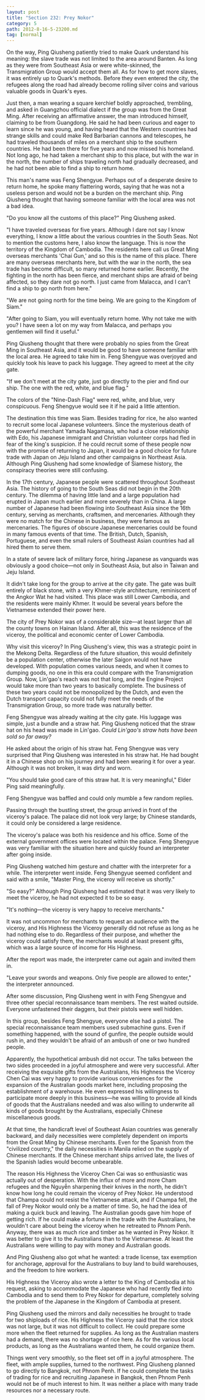 ```yaml
---
layout: post
title: "Section 232: Prey Nokor"
category: 5
path: 2012-8-16-5-23200.md
tag: [normal]
---
```


On the way, Ping Qiusheng patiently tried to make Quark understand his meaning: the slave trade was not limited to the area around Banten. As long as they were from Southeast Asia or were white-skinned, the Transmigration Group would accept them all. As for how to get more slaves, it was entirely up to Quark's methods. Before they even entered the city, the refugees along the road had already become rolling silver coins and various valuable goods in Quark's eyes.

Just then, a man wearing a square kerchief boldly approached, trembling, and asked in Guangzhou official dialect if the group was from the Great Ming. After receiving an affirmative answer, the man introduced himself, claiming to be from Guangdong. He said he had been curious and eager to learn since he was young, and having heard that the Western countries had strange skills and could make Red Barbarian cannons and telescopes, he had traveled thousands of miles on a merchant ship to the southern countries. He had been there for five years and now missed his homeland. Not long ago, he had taken a merchant ship to this place, but with the war in the north, the number of ships traveling north had gradually decreased, and he had not been able to find a ship to return home.

This man's name was Feng Shengyue. Perhaps out of a desperate desire to return home, he spoke many flattering words, saying that he was not a useless person and would not be a burden on the merchant ship. Ping Qiusheng thought that having someone familiar with the local area was not a bad idea.

"Do you know all the customs of this place?" Ping Qiusheng asked.

"I have traveled overseas for five years. Although I dare not say I know everything, I know a little about the various countries in the South Seas. Not to mention the customs here, I also know the language. This is now the territory of the Kingdom of Cambodia. The residents here call us Great Ming overseas merchants 'Chai Gun,' and so this is the name of this place. There are many overseas merchants here, but with the war in the north, the sea trade has become difficult, so many returned home earlier. Recently, the fighting in the north has been fierce, and merchant ships are afraid of being affected, so they dare not go north. I just came from Malacca, and I can't find a ship to go north from here."

"We are not going north for the time being. We are going to the Kingdom of Siam."

"After going to Siam, you will eventually return home. Why not take me with you? I have seen a lot on my way from Malacca, and perhaps you gentlemen will find it useful."

Ping Qiusheng thought that there were probably no spies from the Great Ming in Southeast Asia, and it would be good to have someone familiar with the local area. He agreed to take him in. Feng Shengyue was overjoyed and quickly took his leave to pack his luggage. They agreed to meet at the city gate.

"If we don't meet at the city gate, just go directly to the pier and find our ship. The one with the red, white, and blue flag."

The colors of the "Nine-Dash Flag" were red, white, and blue, very conspicuous. Feng Shengyue would see it if he paid a little attention.

The destination this time was Siam. Besides trading for rice, he also wanted to recruit some local Japanese volunteers. Since the mysterious death of the powerful merchant Yamada Nagamasa, who had a close relationship with Edo, his Japanese immigrant and Christian volunteer corps had fled in fear of the king's suspicion. If he could recruit some of these people now with the promise of returning to Japan, it would be a good choice for future trade with Japan on Jeju Island and other campaigns in Northeast Asia. Although Ping Qiusheng had some knowledge of Siamese history, the conspiracy theories were still confusing.

In the 17th century, Japanese people were scattered throughout Southeast Asia. The history of going to the South Seas did not begin in the 20th century. The dilemma of having little land and a large population had erupted in Japan much earlier and more severely than in China. A large number of Japanese had been flowing into Southeast Asia since the 16th century, serving as merchants, craftsmen, and mercenaries. Although they were no match for the Chinese in business, they were famous as mercenaries. The figures of obscure Japanese mercenaries could be found in many famous events of that time. The British, Dutch, Spanish, Portuguese, and even the small rulers of Southeast Asian countries had all hired them to serve them.

In a state of severe lack of military force, hiring Japanese as vanguards was obviously a good choice—not only in Southeast Asia, but also in Taiwan and Jeju Island.

It didn't take long for the group to arrive at the city gate. The gate was built entirely of black stone, with a very Khmer-style architecture, reminiscent of the Angkor Wat he had visited. This place was still Lower Cambodia, and the residents were mainly Khmer. It would be several years before the Vietnamese extended their power here.

The city of Prey Nokor was of a considerable size—at least larger than all the county towns on Hainan Island. After all, this was the residence of the viceroy, the political and economic center of Lower Cambodia.

Why visit this viceroy? In Ping Qiusheng's view, this was a strategic point in the Mekong Delta. Regardless of the future situation, this would definitely be a population center, otherwise the later Saigon would not have developed. With population comes various needs, and when it comes to dumping goods, no one in this era could compare with the Transmigration Group. Now, Lin'gao's reach was not that long, and the Engine Project would take more than two years to basically complete. The business of these two years could not be monopolized by the Dutch, and even the Dutch transport capacity could not fully meet the needs of the Transmigration Group, so more trade was naturally better.

Feng Shengyue was already waiting at the city gate. His luggage was simple, just a bundle and a straw hat. Ping Qiusheng noticed that the straw hat on his head was made in Lin'gao. *Could Lin'gao's straw hats have been sold so far away?*

He asked about the origin of his straw hat. Feng Shengyue was very surprised that Ping Qiusheng was interested in his straw hat. He had bought it in a Chinese shop on his journey and had been wearing it for over a year. Although it was not broken, it was dirty and worn.

"You should take good care of this straw hat. It is very meaningful," Elder Ping said meaningfully.

Feng Shengyue was baffled and could only mumble a few random replies.

Passing through the bustling street, the group arrived in front of the viceroy's palace. The palace did not look very large; by Chinese standards, it could only be considered a large residence.

The viceroy's palace was both his residence and his office. Some of the external government offices were located within the palace. Feng Shengyue was very familiar with the situation here and quickly found an interpreter after going inside.

Ping Qiusheng watched him gesture and chatter with the interpreter for a while. The interpreter went inside. Feng Shengyue seemed confident and said with a smile, "Master Ping, the viceroy will receive us shortly."

"So easy?" Although Ping Qiusheng had estimated that it was very likely to meet the viceroy, he had not expected it to be so easy.

"It's nothing—the viceroy is very happy to receive merchants."

It was not uncommon for merchants to request an audience with the viceroy, and His Highness the Viceroy generally did not refuse as long as he had nothing else to do. Regardless of their purpose, and whether the viceroy could satisfy them, the merchants would at least present gifts, which was a large source of income for His Highness.

After the report was made, the interpreter came out again and invited them in.

"Leave your swords and weapons. Only five people are allowed to enter," the interpreter announced.

After some discussion, Ping Qiusheng went in with Feng Shengyue and three other special reconnaissance team members. The rest waited outside. Everyone unfastened their daggers, but their pistols were well hidden.

In this group, besides Feng Shengyue, everyone else had a pistol. The special reconnaissance team members used submachine guns. Even if something happened, with the sound of gunfire, the people outside would rush in, and they wouldn't be afraid of an ambush of one or two hundred people.

Apparently, the hypothetical ambush did not occur. The talks between the two sides proceeded in a joyful atmosphere and were very successful. After receiving the exquisite gifts from the Australians, His Highness the Viceroy Chen Cai was very happy to provide various conveniences for the expansion of the Australian goods market here, including proposing the establishment of a warehouse. He even expressed his willingness to participate more deeply in this business—he was willing to provide all kinds of goods that the Australians needed and was also willing to underwrite all kinds of goods brought by the Australians, especially Chinese miscellaneous goods.

At that time, the handicraft level of Southeast Asian countries was generally backward, and daily necessities were completely dependent on imports from the Great Ming by Chinese merchants. Even for the Spanish from the "civilized country," the daily necessities in Manila relied on the supply of Chinese merchants. If the Chinese merchant ships arrived late, the lives of the Spanish ladies would become unbearable.

The reason His Highness the Viceroy Chen Cai was so enthusiastic was actually out of desperation. With the influx of more and more Cham refugees and the Nguyễn sharpening their knives in the north, he didn't know how long he could remain the viceroy of Prey Nokor. He understood that Champa could not resist the Vietnamese attack, and if Champa fell, the fall of Prey Nokor would only be a matter of time. So, he had the idea of making a quick buck and leaving. The Australian goods gave him hope of getting rich. If he could make a fortune in the trade with the Australians, he wouldn't care about being the viceroy when he retreated to Phnom Penh. Anyway, there was as much rice and timber as he wanted in Prey Nokor. It was better to give it to the Australians than to the Vietnamese. At least the Australians were willing to pay with money and Australian goods.

And Ping Qiusheng also got what he wanted: a trade license, tax exemption for anchorage, approval for the Australians to buy land to build warehouses, and the freedom to hire workers.

His Highness the Viceroy also wrote a letter to the King of Cambodia at his request, asking to accommodate the Japanese who had recently fled into Cambodia and to send them to Prey Nokor for departure, completely solving the problem of the Japanese in the Kingdom of Cambodia at present.

Ping Qiusheng used the mirrors and daily necessities he brought to trade for two shiploads of rice. His Highness the Viceroy said that the rice stock was not large, but it was not difficult to collect. He could prepare some more when the fleet returned for supplies. As long as the Australian masters had a demand, there was no shortage of rice here. As for the various local products, as long as the Australians wanted them, he could organize them.

Things went very smoothly, so the fleet set off in a joyful atmosphere. The fleet, with ample supplies, turned to the northwest. Ping Qiusheng planned to go directly to Bangkok, not Phnom Penh. If he could complete the tasks of trading for rice and recruiting Japanese in Bangkok, then Phnom Penh would not be of much interest to him. It was neither a place with many trade resources nor a necessary route.
